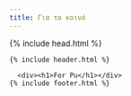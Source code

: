 ```yaml
---
title: Για το κοινό
---
```



<!DOCTYPE html>
<html lang="en">
  {% include head.html %}
  <body class="d-none">
    
    {% include header.html %}
    
      <div><h1>For Pu</h1></div>
    {% include footer.html %}
      
  </body>
</html>
